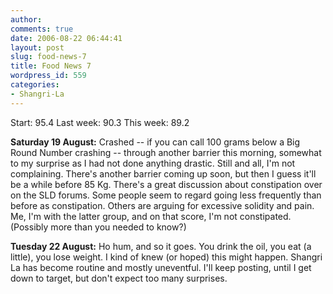 ```yaml
---
author:
comments: true
date: 2006-08-22 06:44:41
layout: post
slug: food-news-7
title: Food News 7
wordpress_id: 559
categories:
- Shangri-La
---
```


Start: 95.4 Last week: 90.3  This week: 89.2

**Saturday 19 August:** Crashed -- if you can call 100 grams below a Big Round Number crashing -- through another barrier this morning, somewhat to my surprise as I had not done anything drastic. Still and all, I'm not complaining. There's another barrier coming up soon, but then I guess it'll be a while before 85 Kg. There's a great discussion about constipation over on the SLD forums. Some people seem to regard going less frequently than before as constipation. Others are arguing for excessive solidity and pain. Me, I'm with the latter group, and on that score, I'm not constipated. (Possibly more than you needed to know?)

**Tuesday 22 August:** Ho hum, and so it goes. You drink the oil, you eat (a little), you lose weight. I kind of knew (or hoped) this might happen. Shangri La has become routine and mostly uneventful. I'll keep posting, until I get down to target, but don't expect too many surprises.
